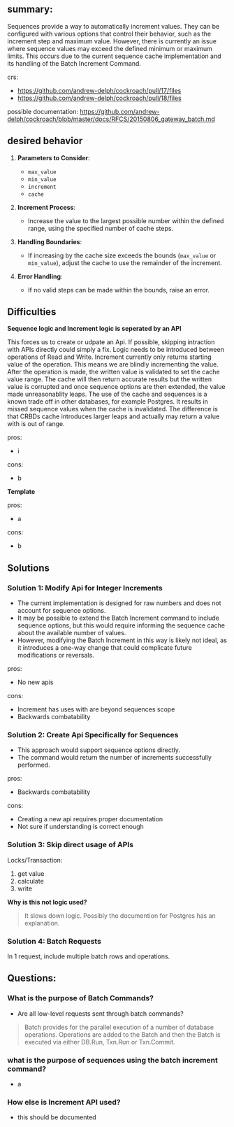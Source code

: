 ## summary:
Sequences provide a way to automatically increment values. They can be configured with various options that control their behavior, such as the increment step and maximum value. However, there is currently an issue where sequence values may exceed the defined minimum or maximum limits. This occurs due to the current sequence cache implementation and its handling of the Batch Increment Command.

crs:
- https://github.com/andrew-delph/cockroach/pull/17/files
- https://github.com/andrew-delph/cockroach/pull/18/files

possible documentation: https://github.com/andrew-delph/cockroach/blob/master/docs/RFCS/20150806_gateway_batch.md

## desired behavior

1. **Parameters to Consider**:
   - `max_value`
   - `min_value`
   - `increment`
   - `cache`

2. **Increment Process**:
   - Increase the value to the largest possible number within the defined range, using the specified number of cache steps.

3. **Handling Boundaries**:
   - If increasing by the cache size exceeds the bounds (`max_value` or `min_value`), adjust the cache to use the remainder of the increment.

4. **Error Handling**:
   - If no valid steps can be made within the bounds, raise an error.


## Difficulties
**Sequence logic and Increment logic is seperated by an API**

This forces us to create or udpate an Api. If possible, skipping intraction with APIs directly could simply a fix. 
Logic needs to be introduced between operations of Read and Write. Increment currently only returns starting value of the operation. This means we are blindly incrementing the value. After the operation is made, the written value is validated to set the cache value range. The cache will then return accurate results but the written value is corrupted and once sequence options are then extended, the value made unreasonablity leaps.
The use of the cache and sequences is a known trade off in other databases, for example Postgres. It results in missed sequence values when the cache is invalidated.
The difference is that CRBDs cache introduces larger leaps and actually may return a value with is out of range.

pros:
- i

cons:
- b 


**Template**

pros:
- a

cons:
- b 

## Solutions
### Solution 1: Modify Api for Integer Increments

- The current implementation is designed for raw numbers and does not account for sequence options.
- It may be possible to extend the Batch Increment command to include sequence options, but this would require informing the sequence cache about the available number of values.
- However, modifying the Batch Increment in this way is likely not ideal, as it introduces a one-way change that could complicate future modifications or reversals.

pros:
- No new apis

cons:
- Increment has uses with are beyond sequences scope
- Backwards combatability

### Solution 2: Create Api Specifically for Sequences

- This approach would support sequence options directly.
- The command would return the number of increments successfully performed.

pros:
- Backwards combatability

cons:
- Creating a new api requires proper documentation
- Not sure if understanding is correct enough

### Solution 3: Skip direct usage of APIs

Locks/Transaction:

1. get value
2. calculate
3. write

**Why is this not logic used?**
> It slows down logic. Possibly the documention for Postgres has an explanation.

### Solution 4: Batch Requests
In 1 request, include multiple batch rows and operations.

## Questions:

### What is the purpose of Batch Commands?
- Are all low-level requests sent through batch commands?
> Batch provides for the parallel execution of a number of database
operations. Operations are added to the Batch and then the Batch is executed
via either DB.Run, Txn.Run or Txn.Commit.

### what is the purpose of sequences using the batch increment command?
- a

### How else is Increment API used?
- this should be documented